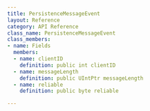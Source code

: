 ```yaml
---
title: PersistenceMessageEvent
layout: Reference
category: API Reference
class_name: PersistenceMessageEvent
class_members:
- name: Fields
  members:
  - name: clientID
    definition: public int clientID
  - name: messageLength
    definition: public UIntPtr messageLength
  - name: reliable
    definition: public byte reliable

---
```

